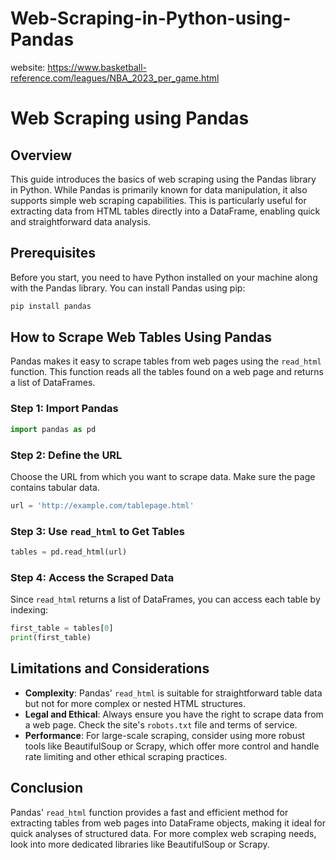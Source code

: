 # Web-Scraping-in-Python-using-Pandas
website: https://www.basketball-reference.com/leagues/NBA_2023_per_game.html

# Web Scraping using Pandas

## Overview
This guide introduces the basics of web scraping using the Pandas library in Python. While Pandas is primarily known for data manipulation, it also supports simple web scraping capabilities. This is particularly useful for extracting data from HTML tables directly into a DataFrame, enabling quick and straightforward data analysis.

## Prerequisites
Before you start, you need to have Python installed on your machine along with the Pandas library. You can install Pandas using pip:

```bash
pip install pandas
```

## How to Scrape Web Tables Using Pandas
Pandas makes it easy to scrape tables from web pages using the `read_html` function. This function reads all the tables found on a web page and returns a list of DataFrames. 

### Step 1: Import Pandas
```python
import pandas as pd
```

### Step 2: Define the URL
Choose the URL from which you want to scrape data. Make sure the page contains tabular data.

```python
url = 'http://example.com/tablepage.html'
```

### Step 3: Use `read_html` to Get Tables
```python
tables = pd.read_html(url)
```

### Step 4: Access the Scraped Data
Since `read_html` returns a list of DataFrames, you can access each table by indexing:
```python
first_table = tables[0]
print(first_table)
```

## Limitations and Considerations
- **Complexity**: Pandas' `read_html` is suitable for straightforward table data but not for more complex or nested HTML structures.
- **Legal and Ethical**: Always ensure you have the right to scrape data from a web page. Check the site's `robots.txt` file and terms of service.
- **Performance**: For large-scale scraping, consider using more robust tools like BeautifulSoup or Scrapy, which offer more control and handle rate limiting and other ethical scraping practices.

## Conclusion
Pandas' `read_html` function provides a fast and efficient method for extracting tables from web pages into DataFrame objects, making it ideal for quick analyses of structured data. For more complex web scraping needs, look into more dedicated libraries like BeautifulSoup or Scrapy.


